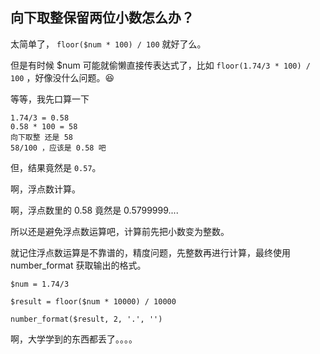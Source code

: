 ## 向下取整保留两位小数怎么办？

太简单了， `floor($num * 100) / 100` 就好了么。

但是有时候 $num 可能就偷懒直接传表达式了，比如 `floor(1.74/3 * 100) / 100` ，好像没什么问题。😆

等等，我先口算一下

```
1.74/3 = 0.58
0.58 * 100 = 58
向下取整 还是 58
58/100 ，应该是 0.58 吧
```

但，结果竟然是 `0.57`。

啊，浮点数计算。

啊，浮点数里的 0.58 竟然是 0.5799999.... 

所以还是避免浮点数运算吧，计算前先把小数变为整数。

就记住浮点数运算是不靠谱的，精度问题，先整数再进行计算，最终使用 number_format 获取输出的格式。

`$num = 1.74/3`

`$result = floor($num * 10000) / 10000`

`number_format($result, 2, '.', '')`


啊，大学学到的东西都丢了。。。。
